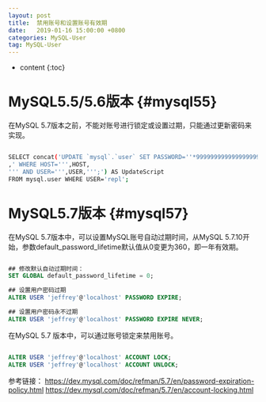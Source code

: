 ```yaml
---
layout: post
title:  禁用账号和设置账号有效期
date:   2019-01-16 15:00:00 +0800
categories: MySQL-User
tag: MySQL-User
---
```


* content
{:toc}


MySQL5.5/5.6版本                  {#mysql55}
====================================
在MySQL 5.7版本之前，不能对账号进行锁定或设置过期，只能通过更新密码来实现。

```bash

SELECT concat('UPDATE `mysql`.`user` SET PASSWORD=''*9999999999999999999999999999999999999999'''
,' WHERE HOST=''',HOST,
''' AND USER=''',USER,''';') AS UpdateScript
FROM mysql.user WHERE USER='repl';

```


MySQL5.7版本                  {#mysql57}
====================================
在MySQL 5.7版本中，可以设置MySQL账号自动过期时间，从MySQL 5.7.10开始，参数default_password_lifetime默认值从0变更为360，即一年有效期。

```sql

## 修改默认自动过期时间：
SET GLOBAL default_password_lifetime = 0;

## 设置用户密码过期
ALTER USER 'jeffrey'@'localhost' PASSWORD EXPIRE;

## 设置用户密码永不过期
ALTER USER 'jeffrey'@'localhost' PASSWORD EXPIRE NEVER;

```

在MySQL 5.7 版本中，可以通过账号锁定来禁用账号。

```sql

ALTER USER 'jeffrey'@'localhost' ACCOUNT LOCK;
ALTER USER 'jeffrey'@'localhost' ACCOUNT UNLOCK;

```

参考链接：
https://dev.mysql.com/doc/refman/5.7/en/password-expiration-policy.html
https://dev.mysql.com/doc/refman/5.7/en/account-locking.html
